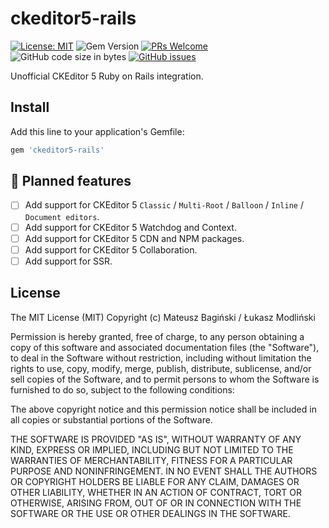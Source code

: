 # ckeditor5-rails

[![License: MIT](https://img.shields.io/badge/License-MIT-orange.svg?style=flat-square)](https://opensource.org/licenses/MIT)
![Gem Version](https://img.shields.io/gem/v/ckeditor5-rails?style=flat-square)
[![PRs Welcome](https://img.shields.io/badge/PRs-welcome-green.svg?style=flat-square)](http://makeapullrequest.com)
![GitHub code size in bytes](https://img.shields.io/github/languages/code-size/mati365/ckeditor5-rails?style=flat-square)
[![GitHub issues](https://img.shields.io/github/issues/mati365/ckeditor5-rails?style=flat-square)](https://github.com/Mati365/ckeditor5-rails/issues)

Unofficial CKEditor 5 Ruby on Rails integration.

## Install

Add this line to your application's Gemfile:

```ruby
gem 'ckeditor5-rails'
```

## :construction: Planned features

- [ ] Add support for CKEditor 5 `Classic` / `Multi-Root` / `Balloon` / `Inline` / `Document editors`.
- [ ] Add support for CKEditor 5 Watchdog and Context.
- [ ] Add support for CKEditor 5 CDN and NPM packages.
- [ ] Add support for CKEditor 5 Collaboration.
- [ ] Add support for SSR.

## License

The MIT License (MIT)
Copyright (c) Mateusz Bagiński / Łukasz Modliński

Permission is hereby granted, free of charge, to any person obtaining a copy of this software and associated documentation files (the "Software"), to deal in the Software without restriction, including without limitation the rights to use, copy, modify, merge, publish, distribute, sublicense, and/or sell copies of the Software, and to permit persons to whom the Software is furnished to do so, subject to the following conditions:

The above copyright notice and this permission notice shall be included in all copies or substantial portions of the Software.

THE SOFTWARE IS PROVIDED "AS IS", WITHOUT WARRANTY OF ANY KIND, EXPRESS OR IMPLIED, INCLUDING BUT NOT LIMITED TO THE WARRANTIES OF MERCHANTABILITY, FITNESS FOR A PARTICULAR PURPOSE AND NONINFRINGEMENT. IN NO EVENT SHALL THE AUTHORS OR COPYRIGHT HOLDERS BE LIABLE FOR ANY CLAIM, DAMAGES OR OTHER LIABILITY, WHETHER IN AN ACTION OF CONTRACT, TORT OR OTHERWISE, ARISING FROM, OUT OF OR IN CONNECTION WITH THE SOFTWARE OR THE USE OR OTHER DEALINGS IN THE SOFTWARE.
